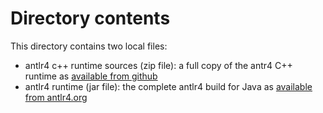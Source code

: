 # Directory contents

This directory contains two local files:

- antlr4 c++ runtime sources (zip file): a full copy of the antr4 C++ runtime as [available from github](https://github.com/antlr/antlr4/archive/refs/tags/x.y.z.zip)
- antlr4 runtime (jar file): the complete antlr4 build for Java as [available from antlr4.org](https://www.antlr.org/download/antlr-x.y.z-complete.jar)
